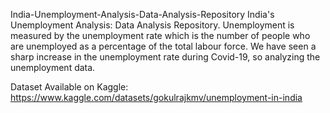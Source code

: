 India-Unemployment-Analysis-Data-Analysis-Repository
India's Unemployment Analysis: Data Analysis Repository. Unemployment is measured by the unemployment rate which is the number of people who are unemployed as a percentage of the total labour force. We have seen a sharp increase in the unemployment rate during Covid-19, so analyzing the unemployment data.

Dataset Available on Kaggle: https://www.kaggle.com/datasets/gokulrajkmv/unemployment-in-india
